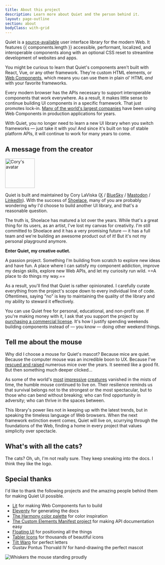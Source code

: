 ```yaml
---
title: About this project
description: Learn more about Quiet and the person behind it.
layout: page-outline
section: about
bodyClass: with-grid
---
```


Quiet is a [source-available](/license) user interface library for the modern Web. It features {{ components.length }} accessible, performant, localized, and interoperable components along with an optional CSS reset to streamline development of websites and apps.

You might be curious to learn that Quiet's components aren't built with React, Vue, or any other framework. They're custom HTML elements, or [Web Components](https://developer.mozilla.org/en-US/docs/Web/API/Web_components), which means you can use them in plain ol' HTML _and_ with your favorite frameworks.

Every modern browser has the APIs necessary to support interoperable components that work everywhere. As a result, it makes little sense to continue building UI components in a specific framework. That just promotes lock-in. [Many of the world's largest companies](https://arewebcomponentsathingyet.com/) have been using Web Components in production applications for years.

With Quiet, you no longer need to learn a new UI library when you switch frameworks — just take it with you! And since it's built on top of stable platform APIs, it will continue to work for many years to come.

## A message from the creator

<a href="https://x.com/claviska" data-no-external-icon>
  <img 
    class="avatar"
    src="https://gravatar.com/avatar/bf1b3b95fd5b096a3592247c29667b33?s=400"
    alt="Cory's avatar"
    width="96"
    height="96"
  >
</a>

Quiet is built and maintained by Cory LaViska ([X](https://x.com/claviska) / [BlueSky](https://bsky.app/profile/cory.laviska.com) / [Mastodon](https://mastodon.social/@claviska) / [LinkedIn](https://www.linkedin.com/in/claviska/)). With the success of [Shoelace](https://shoelace.style/), many of you are probably wondering why I'd choose to build another UI library, and that's a reasonable question.

The truth is, Shoelace has matured a lot over the years. While that's a great thing for its users, as an artist, I've lost my canvas for creativity. I'm still committed to Shoelace and it has a very promising future — it has a full team and we're building an awesome product out of it! But it's not my personal playground anymore.

**Enter Quiet, my creative outlet.**

A passion project. Something I'm building from scratch to explore new ideas and have fun. A place where I can satisfy my component addiction, improve my design skills, explore new Web APIs, and let my curiosity run wild. ==A place to do things my way.==

As a result, you'll find that Quiet is rather opinionated. I carefully curate everything from the project's scope down to every individual line of code. Oftentimes, saying "no" is key to maintaining the quality of the library and my ability to steward it effectively.

You can use Quiet free for personal, educational, and non-profit use. If you're making money with it, I ask that you support the project by [purchasing a commercial license](/license). It's how I justify spending weekends building components instead of — you know — doing other weekend things.

## Tell me about the mouse

Why did I choose a mouse for Quiet's mascot? Because mice are quiet. Because the computer mouse was an incredible boon to UX. Because I've [rescued and raised](https://x.com/claviska/status/1508128840937316360) numerous mice over the years. It seemed like a good fit. But then something much deeper clicked…

As some of the world's [most](https://en.wikipedia.org/wiki/Dinosaur) [impressive](https://en.wikipedia.org/wiki/Woolly_mammoth) [creatures](https://en.wikipedia.org/wiki/Smilodon) vanished in the mists of time, the humble mouse continued to live on. Their resilience reminds us that survival belongs not to the strongest or the most spectacular, but to those who can bend without breaking; who can find opportunity in adversity; who can thrive in the spaces between.

This library's power lies not in keeping up with the latest trends, but in speaking the timeless language of Web browsers. When the next framework extinction event comes, Quiet will live on, scurrying through the foundations of the Web, finding a home in every project that values simplicity over spectacle.

## What's with all the cats?

The cats? Oh, uh, I'm not really sure. They keep sneaking into the docs. I think they like the logo.

## Special thanks

I'd like to thank the following projects and the amazing people behind them for making Quiet UI possible.

- [Lit](https://lit.dev/) for making Web Components fun to build
- [Eleventy](https://www.11ty.dev/) for generating the docs
- [The Harmony color palette](https://evilmartians.com/opensource/harmony) for color inspiration
- [The Custom Elements Manifest project](https://custom-elements-manifest.open-wc.org/) for making API documentation easy
- [Floating UI](https://floating-ui.com/) for positioning all the things
- [Tabler Icons](https://tabler.io/icons) for thousands of beautiful icons
- [Tilt Warp](https://fonts.google.com/specimen/Tilt+Warp) for perfect letters
- Gustav Pontus Thorvald IV for hand-drawing the perfect mascot

<img class="whiskers-center" src="/assets/images/whiskers/standing-proud.svg" alt="Whiskers the mouse standing proudly">
